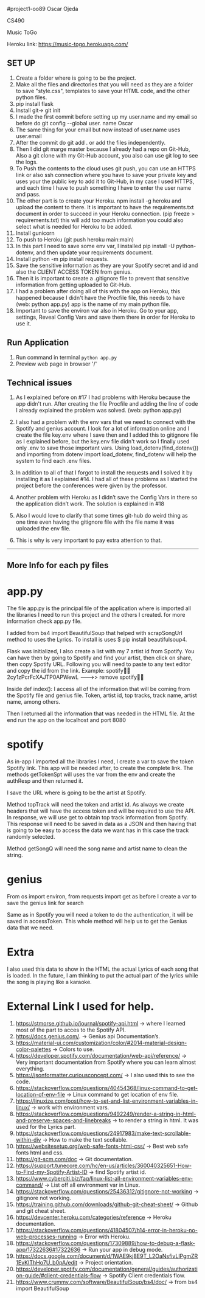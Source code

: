 #project1-oo89 Oscar Ojeda 

CS490

Music ToGo 


Heroku link: https://music-togo.herokuapp.com/

## SET UP 
1. Create a folder where is going to be the project.
2. Make all the files and directories that you will need as they are a folder to save "style.css", templates to save your HTML code, and the other python files. 
3. pip install flask 
4. Install git->  git init 
5. I made the first commit before setting up my user.name and my email so before do git config --global user. name Oscar 
6. The same thing for your email but now instead of user.name uses user.email
7. After the commit do git add . or add the files independently. 
8. Then I did git marge master because I already had a repo on Git-Hub, Also a git clone with my Git-Hub account, you also can use git log to see the logs. 
9. To Push the contents to the cloud uses git push, you can use an HTTPS link or also ssh connection where you have to save your private key and uses your 
the public key to add it to Git-Hub, in my case I used HTTPS, and each time I have to push something I have to enter the user name and pass.
10. The other part is to create your Heroku. npm install -g heroku and upload the content to there. It is important to have the requirements.txt 
document in order to succeed in your Heroku connection. (pip freeze > requirements.txt) this will add too much information you could also select what is needed
for Heroku to be added.
11. Install gunicorn
12. To push to Heroku (git push heroku main:main)
13. In this part I need to save some env var, I installed pip install -U python-dotenv, and then update your requirements document.
14. Install python -m pip install requests.
15. Save the sensitive information as they are your Spotify secret and id and also the CLIENT ACCESS TOKEN from genius.
16. Then it is important to create a .gitignore file to prevent that sensitive information from getting uploaded to Git-Hub.
17. I had a problem after doing all of this with the app on Heroku, this happened because I didn't have the Procfile file, this 
needs to have (web: python app.py) app is the name of my main python file. 
18. Important to save the environ var also in Heroku. Go to your app, settings, Reveal Config Vars and save them there in order for Heroku to use it. 

## Run Application
1. Run command in terminal `python app.py`
2. Preview web page in browser '/'

## Technical issues

1. As I explained before on #17 I had problems with Heroku because the app didn't run. After creating the file Procfile and adding the line of code 
I already explained the problem was solved. (web: python app.py) 

2. I also had a problem with the env vars that we need to connect with the Spotify and genius account. I look for a lot of information online and I create
the file key.env where I save then and I added this to gitignore file as I explained before, but the key.env file didn't work so I finally used only .env to save those
important vars. Using load_dotenv(find_dotenv()) and importing from dotenv import load_dotenv, find_dotenv will help the system to find each .env files. 


3. In addition to all of that I forgot to install the requests and I solved it by installing it as I explained #14. 
I had all of these problems as I started the project before the conferences were given by the professor. 

4. Another problem with Heroku as I didn’t save the Config Vars in there so the application didn’t work. The solution is explained in #18 

5. Also I would love to clarify that some times git-hub do weird thing as one time even having the gitignore file with the file name it was uploaded the env file.
6. This is why is very important to pay extra attention to that. 

--------------------------------------------------------------------------------------------------------------------------------------------
## More Info for each py files

# app.py 

The file app.py is the principal file of the application where is imported all the libraries I need to run this project and the others I created. 
for more information check app.py file. 

I added from bs4 import BeautifulSoup that helped with scrapSongUrl method to uses the Lyrics. To install is uses $ pip install beautifulsoup4. 

Flask was initialized, I also create a list with my 7 artist id from Spotify. You can have then by going to Spotify and find your artist, then click on share, then copy Spotify URL. Following you will need to paste to any text editor and copy the id from the link. Example: 
spotify:artist:2cy1zPcrFcXAJTP0APWewL --->> remove spotify:artist: 

Inside def index(): I access all of the information that will be coming from the Spotify file and genius file. Token, artist id, top tracks, track name, 
artist name, among others. 

Then I returned all the information that was needed in the HTML file. 
At the end run the app on the localhost and port 8080 

# spotify

As in-app I imported all the libraries I need, I create a var to save the token Spotify link. This app will be needed after, to create the complete link. 
The methods getTokenSpt will uses the var from the env and create the authResp and then returned it. 

I save the URL where is going to be the artist at Spotify. 

Method topTrack will need the token and artist id. As always we create headers that will have the access token and will be required to use the API. 
In response, we will use get to obtain top track information from Spotify. This response will need to be saved in data as a JSON and then having that is going to be easy
to access the data we want has in this case the track randomly selected.  

Method getSongQ will need the song name and artist name to clean the string. 

# genius

From os import environ, from requests import get
as before I create a var to save the genius link for search

Same as in Spotify you will need a token to do the authentication, it will be saved in accessToken. 
This whole method will help us to get the Genius data that we need. 

# Extra 
I also used this data to show in the HTML the actual Lyrics of each song that is loaded. In the future, 
I am thinking to put the actual part of the lyrics while the song is playing like a karaoke. 

# External Link I used for help. 

1. https://stmorse.github.io/journal/spotify-api.html -> where I learned most of the part to acces to the Spotify API. 
2. https://docs.genius.com/.                          -> Genius api Documentation’s. 
3. https://material-ui.com/customization/color/#2014-material-design-color-palettes -> Colors to use. 
4. https://developer.spotify.com/documentation/web-api/reference/ -> Very important documentation from Spotify where you can learn almost everything. 
5. https://jsonformatter.curiousconcept.com/           -> I also used this to see the code. 
6. https://stackoverflow.com/questions/40454368/linux-command-to-get-location-of-env-file -> Linux command to get location of env file. 
7. https://linuxize.com/post/how-to-set-and-list-environment-variables-in-linux/  -> work with environment vars. 
8. https://stackoverflow.com/questions/9492249/render-a-string-in-html-and-preserve-spaces-and-linebreaks -> to render a string in html. It was used for the Lyrics part.
9. https://stackoverflow.com/questions/24917983/make-text-scrollable-within-div -> How to make the text scollable. 
10. https://websitesetup.org/web-safe-fonts-html-css/   -> Best web safe fonts html and css.
11. https://git-scm.com/doc                             -> Git documentation.
12. https://support.tunecore.com/hc/en-us/articles/360040325651-How-to-Find-my-Spotify-Artist-ID -> find Spotify artist id.
13. https://www.cyberciti.biz/faq/linux-list-all-environment-variables-env-command/ -> List off all environment var in Linux. 
14. https://stackoverflow.com/questions/25436312/gitignore-not-working -> gitignore not working. 
15. https://training.github.com/downloads/github-git-cheat-sheet/  -> Github and git cheat sheet.
16. https://devcenter.heroku.com/categories/reference             -> Heroku documentation. 
17. https://stackoverflow.com/questions/41804507/h14-error-in-heroku-no-web-processes-running -> Error with Heroku. 
18. https://stackoverflow.com/questions/17309889/how-to-debug-a-flask-app/17322636#17322636 -> Run your app in debug mode. 
19. https://docs.google.com/document/d/1WAE9kj8E9T_L2OaNsfivLlPgmZR1EvKIThHo7U_b0pA/edit -> Project orientation. 
20. https://developer.spotify.com/documentation/general/guides/authorization-guide/#client-credentials-flow -> Spotify Client credentials flow. 
21. https://www.crummy.com/software/BeautifulSoup/bs4/doc/ -> from bs4 import BeautifulSoup






